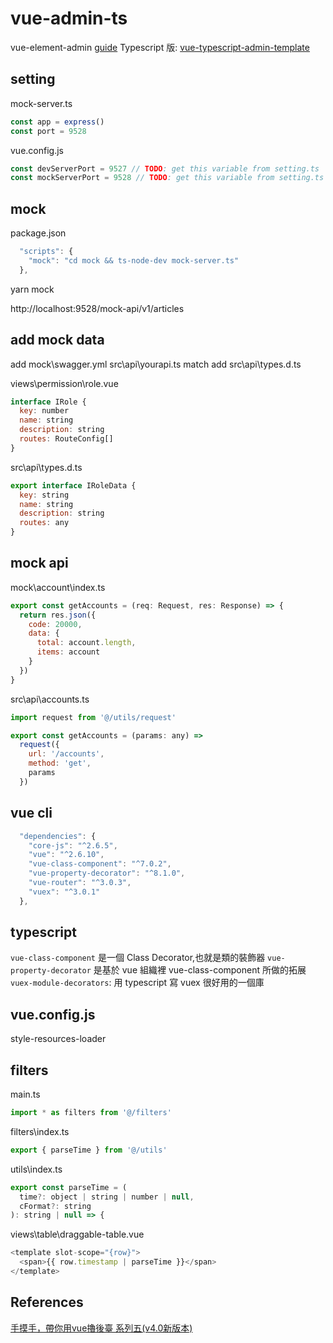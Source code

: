 # vue-admin-ts

vue-element-admin [guide](https://panjiachen.github.io/vue-element-admin-site/zh/guide/)
Typescript 版: [vue-typescript-admin-template](https://github.com/Armour/vue-typescript-admin-template)

## setting

mock-server.ts

```js
const app = express()
const port = 9528
```

vue.config.js

```js
const devServerPort = 9527 // TODO: get this variable from setting.ts
const mockServerPort = 9528 // TODO: get this variable from setting.ts
```

## mock

package.json

```js
  "scripts": {
    "mock": "cd mock && ts-node-dev mock-server.ts"
  },
```

yarn mock

http://localhost:9528/mock-api/v1/articles

## add mock data

add mock\swagger.yml   src\api\yourapi.ts match
add src\api\types.d.ts

views\permission\role.vue

```js
interface IRole {
  key: number
  name: string
  description: string
  routes: RouteConfig[]
}
```

src\api\types.d.ts

```js
export interface IRoleData {
  key: string
  name: string
  description: string
  routes: any
}
```

## mock api

mock\account\index.ts

```js
export const getAccounts = (req: Request, res: Response) => {
  return res.json({
    code: 20000,
    data: {
      total: account.length,
      items: account
    }
  })
}
```

src\api\accounts.ts

```js
import request from '@/utils/request'

export const getAccounts = (params: any) =>
  request({
    url: '/accounts',
    method: 'get',
    params
  })
```

## vue cli

```js
  "dependencies": {
    "core-js": "^2.6.5",
    "vue": "^2.6.10",
    "vue-class-component": "^7.0.2",
    "vue-property-decorator": "^8.1.0",
    "vue-router": "^3.0.3",
    "vuex": "^3.0.1"
  },
```

## typescript

`vue-class-component` 是一個 Class Decorator,也就是類的裝飾器
`vue-property-decorator` 是基於 vue 組織裡 vue-class-component 所做的拓展
`vuex-module-decorators`: 用 typescript 寫 vuex 很好用的一個庫

## vue.config.js

style-resources-loader

## filters

main.ts

```js
import * as filters from '@/filters'
```

filters\index.ts

```js
export { parseTime } from '@/utils'
```

utils\index.ts

```js
export const parseTime = (
  time?: object | string | number | null,
  cFormat?: string
): string | null => {
```

views\table\draggable-table.vue

```js
<template slot-scope="{row}">
  <span>{{ row.timestamp | parseTime }}</span>
</template>
```

## References

[手摸手，帶你用vue擼後臺 系列五(v4.0新版本)](https://www.mdeditor.tw/pl/23F5/zh-tw)